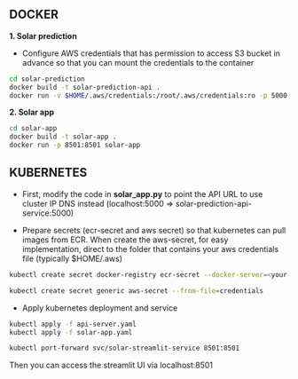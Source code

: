 ## DOCKER

**1. Solar prediction**
- Configure AWS credentials that has permission to access S3 bucket in advance so that you can mount the credentials to the container
```bash
cd solar-prediction
docker build -t solar-prediction-api .
docker run -v $HOME/.aws/credentials:/root/.aws/credentials:ro -p 5000:5000 -it solar-prediction-api --predictions s3://trambk/solar-energy/model/predictions.csv
```

**2. Solar app**
```bash
cd solar-app
docker build -t solar-app .
docker run -p 8501:8501 solar-app
```

## KUBERNETES

- First, modify the code in **solar_app.py** to point the API URL to use cluster IP DNS instead (localhost:5000 => solar-prediction-api-service:5000)

- Prepare secrets (ecr-secret and aws secret) so that kubernetes can pull images from ECR. When create the aws-secret, for easy implementation, direct to the folder that contains your aws credentials file (typically $HOME/.aws)
```bash
kubectl create secret docker-registry ecr-secret --docker-server=<your-account-id>.dkr.ecr.ap-southeast-1.amazonaws.com --docker-username=AWS --docker-password=$(aws ecr get-login-password) --namespace=default

kubectl create secret generic aws-secret --from-file=credentials 
```
- Apply kubernetes deployment and service
```bash
kubectl apply -f api-server.yaml
kubectl apply -f solar-app.yaml

kubectl port-forward svc/solar-streamlit-service 8501:8501
```
Then you can access the streamlit UI via localhost:8501